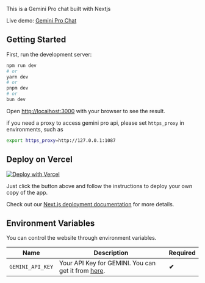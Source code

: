 This is a Gemini Pro chat built with Nextjs

Live demo: [Gemini Pro Chat](https://www.gemini-pro-chat.com)

## Getting Started

First, run the development server:

```bash
npm run dev
# or
yarn dev
# or
pnpm dev
# or
bun dev
```

Open [http://localhost:3000](http://localhost:3000) with your browser to see the result.

if you need a proxy to access gemini pro api, please set `https_proxy` in environments, such as

```bash
export https_proxy=http://127.0.0.1:1087
```

## Deploy on Vercel

[![Deploy with Vercel](https://vercel.com/button)](https://vercel.com/new/clone?repository-url=https://github.com/jiangwei909/GeminiProChat-Next&env=GEMINI_API_KEY&envDescription=Google%20API%20Key%20for%20GeminiProChat&envLink=https://makersuite.google.com/app/apikey&project-name=gemini-pro-chat-next&repository-name=gemini-pro-chat-next&demo-title=Gemini%20Pro%20Chat%20Next&demo-description=A%20Nextjs%20web%20UI%20for%20Gemini%20Pro.&demo-url=https%3A%2F%2Fgemini-pro-chat.com&demo-image=https%3A%2F%2Fgemini-pro-chat.com%2Flogo.png)

Just click the button above and follow the instructions to deploy your own copy of the app.

Check out our [Next.js deployment documentation](https://nextjs.org/docs/deployment) for more details.

## Environment Variables

You can control the website through environment variables.

| Name | Description | Required |
| --- | --- | --- |
| `GEMINI_API_KEY` | Your API Key for GEMINI. You can get it from [here](https://makersuite.google.com/app/apikey).| **✔** |
